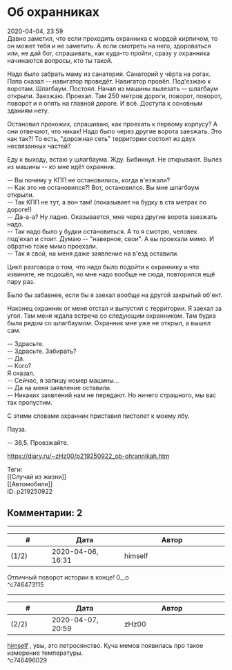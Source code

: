 Об охранниках
=============

  
2020-04-04, 23:59  
 Давно заметил, что если проходить охранника с мордой кирпичом, то он может тебя и не заметить. А если смотреть на него, здороваться или, не дай бог, спрашивать, как куда-то пройти, сразу у охранника начинаются вопросы, кто ты такой.   
   
 Надо было забрать маму из санатория. Санаторий у чёрта на рогах. Папа сказал -- навигатор проведёт. Навигатор провёл. Под'езжаю к воротам. Шлагбаум. Постоял. Начал из машины вылезать -- шлагбаум открыли. Заезжаю. Проехал. Там 250 метров дороги, поворот, поворот, поворот и я опять на главной дороге. И всё. Доступа к основным зданиям нету.   
   
 Остановил прохожих, спрашиваю, как проехать к первому корпусу? А они отвечают, что никак! Надо было через другие ворота заезжать. Это как так?! То есть, "дорожная сеть" территории состоит из двух несвязанных частей?   
   
 Еду к выходу, встаю у шлагбаума. Жду. Бибикнул. Не открывают. Вылез из машины -- ко мне идёт охранник.   
   
 -- Вы почему у КПП не остановились, когда в'езжали?   
 -- Как это не остановился?! Вот, остановился. Вы мне шлагбаум открыли.   
 -- Так КПП не тут, а вон там! (показывает на будку в ста метрах по дороге!)   
 -- Да-а-а? Ну ладно. Оказывается, мне через другие ворота заезжать надо.   
 -- Так надо было у будки остановиться. А то я смотрю, человек под'ехал и стоит. Думаю -- "наверное, свои". А вы проехали мимо. И обратно тоже мимо проехали.   
 -- Так я свой, на меня даже заявление на в'езд оставили.   
   
 Цикл разговора о том, что надо было подойти к охраннику и что извините, не подошёл, но мне надо вообще не сюда, повторился ещё пару раз.   
   
  Было бы забавнее, если бы я заехал вообще на другой закрытый об'ект.    
   
 Наконец охранник от меня отстал и выпустил с территории. Я заехал за угол. Там меня ждала встреча со следующим охранником. Там будка была рядом со шлагбаумом. Охранник мне уже не открыл, а вышел сам.   
   
 -- Здрасьте.   
 -- Здрасьте. Забирать?   
 -- Да.   
 -- Кого?   
 Я сказал.   
 -- Сейчас, я запишу номер машины...   
 -- Да на меня заявление оставили.   
 -- Никаких заявлений нам не передают. Но ничего страшного, мы вас так пропустим.   
   
 С этими словами охранник приставил пистолет к моему лбу.   
   
 Пауза.   
   
 -- 36,5. Проезжайте.   
  
<https://diary.ru/~zHz00/p219250922_ob-ohrannikah.htm>  
  
Теги:  
[[Случай из жизни]]  
[[Автомобили]]  
ID: p219250922  


Комментарии: 2
--------------

  


---



|         #         |              Дата              |                     Автор                     |           ID           |
| --- | --- | --- | --- |
| (1/2) | 2020-04-06, 16:31 | himself | c746473115 |

  
 Отличный поворот истории в конце! 0\_\_o   
 ^c746473115

---



|         #         |              Дата              |                     Автор                     |           ID           |
| --- | --- | --- | --- |
| (2/2) | 2020-04-07, 20:59 | zHz00 | c746496029 |

  
  [himself](http://himself.diary.ru "void")  , увы, это петросянство. Куча мемов появилась про такое измерение температуры.   
 ^c746496029